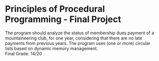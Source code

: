 # Principles of Procedural Programming - Final Project

The program should analyze the status of membership dues payment of a mountaineering club, for one year, considering that there are no late payments from previous years.
The program uses (one or more) circular lists based on dynamic memory management.<br>
Final Grade: 14/20
